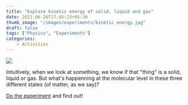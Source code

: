 ```yaml
---
title: "Explore kinetic energy of solid, liquid and gas"
date: 2021-06-26T17:45:23+05:30
thumb_image: "/images/experiments/kinetic_energy.jpg"
draft: false
tags: ["Physics", "Experiments"]
categories:
    - Activities
---
```


![](/images/experiments/kinetic_energy.jpg)

Intuitively, when we look at something, we know if that "thing" is a solid, liquid or gas. But what's happenning at the molecular level in these three different states (of matter, as we say)?

[Do the experiment](https://notes.aquriousmind.com/physics/01-kinetic-energy) and find out!




